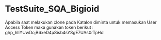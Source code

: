 # TestSuite_SQA_Bigioid

Apabila saat melakukan clone pada Katalon diminta untuk memasukan User Access Token maka gunakan token berikut : 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
